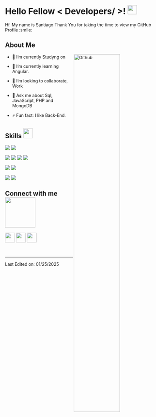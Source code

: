 

<h1> Hello Fellow < Developers/ >! <img src = "https://raw.githubusercontent.com/MartinHeinz/MartinHeinz/master/wave.gif" width = 30px> </h1>
<p align='center'>
</p>




<div size='20px'> Hi! My name is Santiago Thank You for taking the time to view my GitHub Profile :smile: 
</div>

<h2> About Me </h2>

<img width="55%" align="right" alt="Github" src="https://raw.githubusercontent.com/onimur/.github/master/.resources/git-header.svg" />

- 🔭 I’m currently Studyng on 
  
- 🌱 I’m currently learning Angular.
  
- 👯 I’m looking to collaborate, Work 
  
- 💬 Ask me about Sql, JavaScript, PHP and MongoDB
  
- ⚡ Fun fact: I like Back-End.

<h2> Skills <img src = "https://media2.giphy.com/media/QssGEmpkyEOhBCb7e1/giphy.gif?cid=ecf05e47a0n3gi1bfqntqmob8g9aid1oyj2wr3ds3mg700bl&rid=giphy.gif" width = 32px> </h2>

<p>
  <img src='https://img.shields.io/badge/HTML5-E34F26?style=for-the-badge&logo=html5&logoColor=white' >
  <img src='https://img.shields.io/badge/Tailwind_CSS-38B2AC?style=for-the-badge&logo=tailwind-css&logoColor=white' >
 
</p>

<p>
   <img src='https://img.shields.io/badge/JavaScript-323330?style=for-the-badge&logo=javascript&logoColor=F7DF1E' >
  <img src='https://img.shields.io/badge/TypeScript-007ACC?style=for-the-badge&logo=typescript&logoColor=white' >
  <img src='https://img.shields.io/badge/Express%20js-000000?style=for-the-badge&logo=express&logoColor=white' >
  <img src='https://img.shields.io/badge/next%20js-000000?style=for-the-badge&logo=nextdotjs&logoColor=white' >
</p>

<p>
  <img src='https://img.shields.io/badge/PHP-777BB4?style=for-the-badge&logo=php&logoColor=white' >
  <img src='https://img.shields.io/badge/Laravel-FF2D20?style=for-the-badge&logo=laravel&logoColor=white' >
</p>

<p>
  <img src='https://img.shields.io/badge/MySQL-005C84?style=for-the-badge&logo=mysql&logoColor=white' >
  <img src='https://img.shields.io/badge/MongoDB-4EA94B?style=for-the-badge&logo=mongodb&logoColor=white' >
</p>


<h2> Connect with me <img src='https://raw.githubusercontent.com/ShahriarShafin/ShahriarShafin/main/Assets/handshake.gif' width="100px"> </h2>
<a href = 'https://www.linkedin.com/in/santiagogrj/'> <img width = '32px' align= 'center' src="https://raw.githubusercontent.com/rahulbanerjee26/githubAboutMeGenerator/main/icons/linked-in-alt.svg"/></a> 
<a href = 'https://x.com/SantiagoGRJ1'> <img width = '32px' align= 'center' src="https://raw.githubusercontent.com/rahulbanerjee26/githubAboutMeGenerator/main/icons/twitter.svg"/></a> 
<a href = 'https://github.com/SantiagoGRJ'> <img width = '32px' align= 'center' src="https://raw.githubusercontent.com/rahulbanerjee26/githubAboutMeGenerator/main/icons/github.svg"/></a>
  
<br>
<br>
  <br>
  



-----


Last Edited on: 01/25/2025

